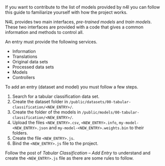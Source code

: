 If you want to contribute to the list of models provided by n4l you can follow this guide to familiarize yourself with how the project works.

N4L provides two main interfaces, _pre-trained models_ and _train models_. These two interfaces are provided with a code that gives a common information and methods to control all.

An entry must provide the following services.

* Information
* Translations
* Original data sets
* Processed data sets
* Models
* Controllers

To add an entry (dataset and model) you must follow a few steps.

1. Search for a tabular classification data set.
2. Create the dataset folder in `/public/datasets/00-tabular-classification/<NEW_ENTRY>/`.
3. Create the folder of the models in `/public/models/00-tabular-classification/<NEW_ENTRY>/`.
4. Upload the files `<NEW_ENTRY>.csv`, `<NEW_ENTRY>.info`, `my-model-<NEW_ENTRY>.json` and `my-model-<NEW_ENTRY>.weights.bin` to their folders.
5. Create the file `<NEW_ENTRY>.js`.
6. Bind the `<NEW_ENTRY>.js` file to the project.

Follow the post of _Tabular Classification – Add Entry_ to understand and create the `<NEW_ENTRY>.js` file as there are some rules to follow.

